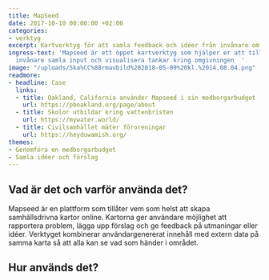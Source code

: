 ```yaml
---
title: MapSeed
date: 2017-10-10 00:00:00 +02:00
categories:
- verktyg
excerpt: Kartverktyg för att samla feedback och idéer från invånare om deras omgivning
ingress-text: 'Mapseed är ett öppet kartverktyg som hjälper er att tillsammans med
  invånare samla input och visualisera tankar kring omgivningen  '
image: "/uploads/Ska%CC%88rmavbild%202018-05-09%20kl.%2014.08.04.png"
readmore:
- headline: Case
  links:
  - title: Oakland, California använder Mapseed i sin medborgarbudget
    url: https://pboakland.org/page/about
  - title: Skolor utbildar kring vattenbristen
    url: https://mywater.world/
  - title: Civilsamhället mäter föroreningar
    url: https://heyduwamish.org/
themes:
- Genomföra en medborgarbudget
- Samla idéer och förslag
---
```


## Vad är det och varför använda det?
Mapseed är en plattform som tillåter vem som helst att skapa samhällsdrivna kartor online. Kartorna ger användare möjlighet att rapportera problem, lägga upp förslag och ge feedback på utmaningar eller idéer. Verktyget kombinerar användargenererat innehåll med extern data på samma karta så att alla kan se vad som händer i området. 

## Hur används det?



